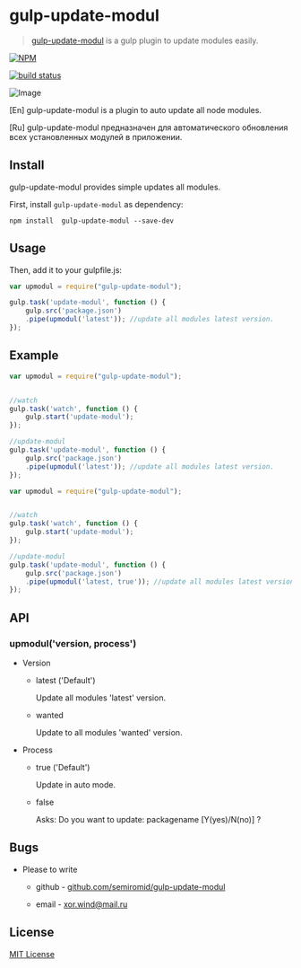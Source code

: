 # gulp-update-modul

> [gulp-update-modul](https://github.com/semiromid/gulp-update-modul) is a gulp plugin to update modules easily.



[![NPM](https://nodei.co/npm/gulp-update-modul.png?downloads=true&downloadRank=true&stars=true)](https://nodei.co/npm/gulp-update-modul/)


[![build status](https://travis-ci.org/semiromid/gulp-update-modul.svg)](https://travis-ci.org/semiromid/gulp-update-modul)

![Image](https://raw.githubusercontent.com/semiromid/gulp-update-modul/master/screenshots/scr.png)

[En]
gulp-update-modul is a plugin to auto update all node modules. 

[Ru]
gulp-update-modul предназначен для автоматического обновления всех установленных модулей в приложении.



## Install

gulp-update-modul provides simple  updates all modules.

First, install `gulp-update-modul` as dependency:

```shell
npm install  gulp-update-modul --save-dev
```

## Usage

Then, add it to your gulpfile.js:

```javascript
var upmodul = require("gulp-update-modul");

gulp.task('update-modul', function () {
    gulp.src('package.json')
    .pipe(upmodul('latest')); //update all modules latest version.
});
```


## Example

```javascript
var upmodul = require("gulp-update-modul");


//watch
gulp.task('watch', function () {
    gulp.start('update-modul');
});

//update-modul
gulp.task('update-modul', function () {
    gulp.src('package.json')
    .pipe(upmodul('latest')); //update all modules latest version.
});

```

```javascript
var upmodul = require("gulp-update-modul");


//watch
gulp.task('watch', function () {
    gulp.start('update-modul');
});

//update-modul
gulp.task('update-modul', function () {
    gulp.src('package.json')
    .pipe(upmodul('latest, true')); //update all modules latest version.
});

```
## API

### upmodul('version, process')
+ Version

  + latest ('Default')

    Update all modules 'latest' version.

  + wanted 

    Update to all modules 'wanted'  version.

+ Process

  + true ('Default')

    Update in auto mode.

  + false

    Asks: Do you want to update: packagename  [Y(yes)/N(no)] ?



## Bugs

* Please to write

  * github - [github.com/semiromid/gulp-update-modul](https://github.com/semiromid/gulp-update-modul) 

  * email - xor.wind@mail.ru
 

## License

[MIT License](http://en.wikipedia.org/wiki/MIT_License)

